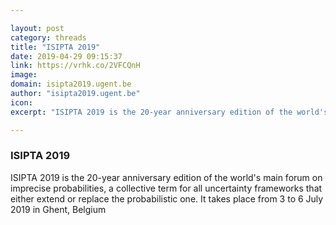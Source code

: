 ```yaml
---

layout: post
category: threads
title: "ISIPTA 2019"
date: 2019-04-29 09:15:37
link: https://vrhk.co/2VFCQnH
image: 
domain: isipta2019.ugent.be
author: "isipta2019.ugent.be"
icon: 
excerpt: "ISIPTA 2019 is the 20-year anniversary edition of the world's main forum on imprecise probabilities, a collective term for all uncertainty frameworks that either extend or replace the probabilistic one. It takes place from 3 to 6 July 2019 in Ghent, Belgium"

---
```


### ISIPTA 2019

ISIPTA 2019 is the 20-year anniversary edition of the world's main forum on imprecise probabilities, a collective term for all uncertainty frameworks that either extend or replace the probabilistic one. It takes place from 3 to 6 July 2019 in Ghent, Belgium